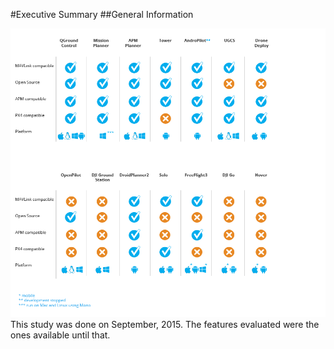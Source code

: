 

#Executive Summary
##General Information

![](table1.png)
This study was done on September, 2015. The features evaluated were the ones available until that.
